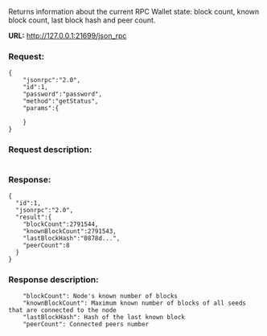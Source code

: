 Returns information about the current RPC Wallet state: block count, known block count, last block hash and peer count.

**URL:** http://127.0.0.1:21699/json_rpc

### Request:
```
{
    "jsonrpc":"2.0",
    "id":1,
    "password":"password",
    "method":"getStatus",
    "params":{
      
    }
}
```

### Request description:
```

```

### Response:
```
{
  "id":1,
  "jsonrpc":"2.0",
  "result":{
    "blockCount":2791544,
    "knownBlockCount":2791543,
    "lastBlockHash":"0878d...",
    "peerCount":8
  }
}
```

### Response description:
```
    "blockCount": Node's known number of blocks
    "knownBlockCount": Maximum known number of blocks of all seeds that are connected to the node
    "lastBlockHash": Hash of the last known block
    "peerCount": Connected peers number
```

